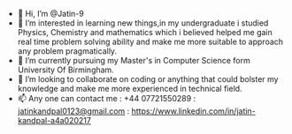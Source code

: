 - 👋 Hi, I’m @Jatin-9
- 👀 I’m interested in learning new things,in my undergraduate i studied Physics, Chemistry and mathematics 
     which i believed helped me gain real time problem solving ability and make me more suitable to approach any problem pragmatically. 
- 🌱 I’m currently pursuing my Master's in Computer Science form University Of Birmingham. 
- 💞️ I’m looking to collaborate on coding or anything that could bolster my knowledge
     and make me more experienced in technical field. 
- 📫 Any one can contact me 
     : +44 07721550289
     :  jatinkandpal0123@gmail.com
     : https://www.linkedin.com/in/jatin-kandpal-a4a020217
<!---
Jatin-9/Jatin-9 is a ✨ special ✨ repository because its `README.md` (this file) appears on your GitHub profile.
You can click the Preview link to take a look at your changes.
--->
